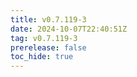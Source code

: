 ```yaml
---
title: v0.7.119-3
date: 2024-10-07T22:40:51Z
tag: v0.7.119-3
prerelease: false
toc_hide: true
---
```



